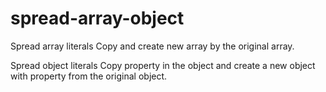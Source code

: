 # spread-array-object
Spread array literals
Copy and create new array by the original array.

Spread object literals
Copy property in the object and create a new object with property from the original object.
